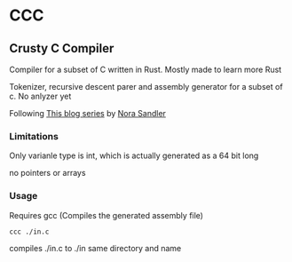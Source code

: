 # CCC
## Crusty C Compiler
Compiler for a subset of C written in Rust. Mostly made to learn more Rust

Tokenizer, recursive descent parer and assembly generator for a subset of c. No anlyzer yet

Following [This blog series](https://norasandler.com/2017/11/29/Write-a-Compiler.html) by [Nora Sandler](https://github.com/nlsandler)

### Limitations

Only varianle type is int, which is actually generated as a 64 bit long

no pointers or arrays

### Usage
Requires gcc (Compiles the generated assembly file)

`ccc ./in.c`

compiles ./in.c to ./in same directory and name

